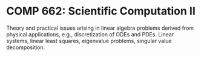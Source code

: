 # COMP 662: Scientific Computation II

Theory and practical issues arising in linear algebra problems derived from physical applications, e.g., discretization of ODEs and PDEs. Linear systems, linear least squares, eigenvalue problems, singular value decomposition.